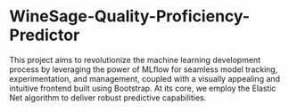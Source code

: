 # WineSage-Quality-Proficiency-Predictor
This project aims to revolutionize the machine learning development process by leveraging the power of MLflow for seamless model tracking, experimentation, and management, coupled with a visually appealing and intuitive frontend built using Bootstrap. At its core, we employ the Elastic Net algorithm to deliver robust predictive capabilities.
